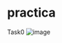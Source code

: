 # practica
Task0
![image](https://user-images.githubusercontent.com/86943250/124993989-d1afe000-e04d-11eb-887c-94733fcd5a0e.png)
